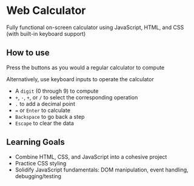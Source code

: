 # Web Calculator
Fully functional on-screen calculator using JavaScript, HTML, and CSS (with built-in keyboard support)

## How to use
Press the buttons as you would a regular calculator to compute  

Alternatively, use keyboard inputs to operate the calculator
* A `digit` (0 through 9) to compute
* `+`, `-`, `+`, or `/` to select the corresponding operation
* `.` to add a decimal point
* `=` or `Enter` to calculate
* `Backspace` to go back a step
* `Escape` to clear the data

## Learning Goals
* Combine HTML, CSS, and JavaScript into a cohesive project
* Practice CSS styling
* Solidify JavaScript fundamentals: DOM manipulation, event handling, debugging/testing